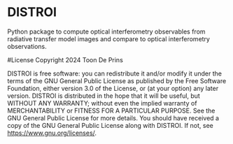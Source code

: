 # DISTROI

Python package to compute optical interferometry observables from radiative transfer model images and compare to optical
interferometry observations.

#License
Copyright 2024 Toon De Prins

DISTROI is free software: you can redistribute it and/or modify
it under the terms of the GNU General Public License as published by
the Free Software Foundation, either version 3.0 of the License, or
(at your option) any later version. DISTROI is distributed in the hope that it will be useful,
but WITHOUT ANY WARRANTY; without even the implied warranty of
MERCHANTABILITY or FITNESS FOR A PARTICULAR PURPOSE. See the
GNU General Public License for more details. You should have received a copy of the GNU General Public License
along with DISTROI. If not, see <https://www.gnu.org/licenses/>.
